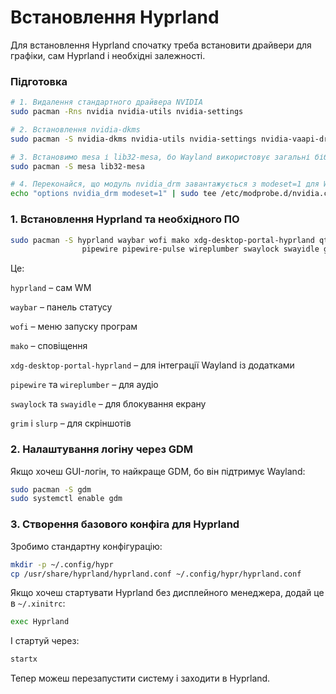 # Встановлення Hyprland

Для встановлення Hyprland спочатку треба встановити драйвери для графіки, сам Hyprland і необхідні залежності.

### Підготовка

```bash
# 1. Видалення стандартного драйвера NVIDIA
sudo pacman -Rns nvidia nvidia-utils nvidia-settings

# 2. Встановлення nvidia-dkms
sudo pacman -S nvidia-dkms nvidia-utils nvidia-settings nvidia-vaapi-driver

# 3. Встановимо mesa і lib32-mesa, бо Wayland використовує загальні бібліотеки рендерингу
sudo pacman -S mesa lib32-mesa

# 4. Переконайся, що модуль nvidia_drm завантажується з modeset=1 для Wayland:
echo "options nvidia_drm modeset=1" | sudo tee /etc/modprobe.d/nvidia.conf
```

### 1. Встановлення Hyprland та необхідного ПО

```bash
sudo pacman -S hyprland waybar wofi mako xdg-desktop-portal-hyprland qt5-wayland qt6-wayland \
                pipewire pipewire-pulse wireplumber swaylock swayidle grim slurp
```

Це:

`hyprland` – сам WM

`waybar` – панель статусу

`wofi` – меню запуску програм

`mako` – сповіщення

`xdg-desktop-portal-hyprland` – для інтеграції Wayland із додатками

`pipewire` та `wireplumber` – для аудіо

`swaylock` та `swayidle` – для блокування екрану

`grim` і `slurp` – для скріншотів

### 2. Налаштування логіну через GDM

Якщо хочеш GUI-логін, то найкраще GDM, бо він підтримує Wayland:

```bash
sudo pacman -S gdm
sudo systemctl enable gdm
```

### 3. Створення базового конфіга для Hyprland

Зробимо стандартну конфігурацію:

```bash
mkdir -p ~/.config/hypr
cp /usr/share/hyprland/hyprland.conf ~/.config/hypr/hyprland.conf
```

Якщо хочеш стартувати Hyprland без дисплейного менеджера, додай це в `~/.xinitrc`:

```bash
exec Hyprland
```

І стартуй через:

```bash
startx
```

Тепер можеш перезапустити систему і заходити в Hyprland.
